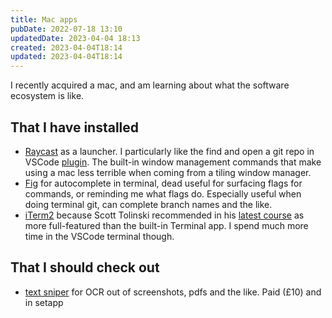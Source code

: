 ```yaml
---
title: Mac apps
pubDate: 2022-07-18 13:10
updatedDate: 2023-04-04 18:13
created: 2023-04-04T18:14
updated: 2023-04-04T18:14
---
```


I recently acquired a mac, and am learning about what the software ecosystem is like.

## That I have installed

- [Raycast](https://www.raycast.com/) as a launcher. I particularly like the find and open a git repo in VSCode [plugin](https://www.raycast.com/moored/git-repos). The built-in window management commands that make using a mac less terrible when coming from a tiling window manager.
- [Fig](https://fig.io/) for autocomplete in terminal, dead useful for surfacing flags for commands, or reminding me what flags do. Especially useful when doing terminal git, can complete branch names and the like.
- [iTerm2](https://iterm2.com/) because Scott Tolinski recommended in his [latest course](https://leveluptutorials.com/tutorials/command-line-essentials/introduction) as more full-featured than the built-in Terminal app. I spend much more time in the VSCode terminal though.

## That I should check out

- [text sniper](https://textsniper.app/) for OCR out of screenshots, pdfs and the like. Paid (£10) and in setapp
